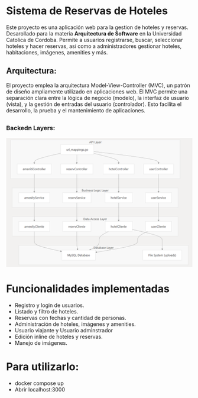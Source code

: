 # Sistema de Reservas de Hoteles

Este proyecto es una aplicación web para la gestion de hoteles y reservas. Desarollado para la materia **Arquitectura de Software** en la Universidad Catolica de Cordoba. Permite a usuarios registrarse, buscar, seleccionar hoteles y hacer reservas, así como a administradores gestionar hoteles, habitaciones, imágenes, amenities y más. 


## Arquitectura:
El proyecto emplea la arquitectura Model-View-Controller (MVC), un patrón de diseño ampliamente utilizado en aplicaciones web. El MVC permite una separación clara entre la lógica de negocio (modelo), la interfaz de usuario (vista), y la gestión de entradas del usuario (controlador). Esto facilita el desarrollo, la prueba y el mantenimiento de aplicaciones. 

## 

### Backedn Layers:
![Backedn Layers](./assets/Layers.png)


# Funcionalidades implementadas
- Registro y login de usuarios.
- Listado y filtro de hoteles.
- Reservas con fechas y cantidad de personas.
- Administración de hoteles, imágenes y amenities.
- Usuario viajante y Usuario adminstrador
- Edición inline de hoteles y reservas.
- Manejo de imágenes.


# Para utilizarlo:
- docker compose up 
- Abrir localhost:3000


